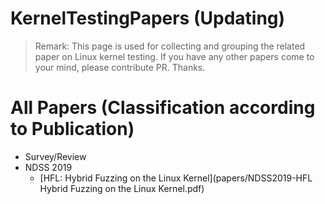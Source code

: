 # KernelTestingPapers (Updating)

> Remark: This page is used for collecting and grouping the related paper on Linux kernel testing. If you have any other papers come to your mind, please contribute PR. Thanks.
> 

# All Papers (Classification according to Publication)

- Survey/Review
- NDSS 2019
  - [HFL: Hybrid Fuzzing on the Linux Kernel](papers/NDSS2019-HFL Hybrid Fuzzing on the Linux Kernel.pdf)



